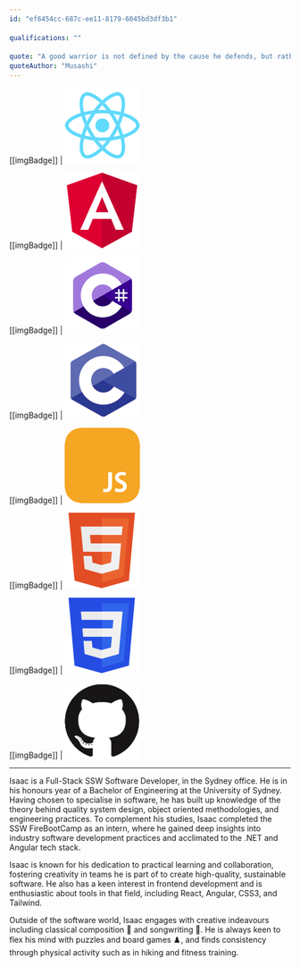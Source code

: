 ```yaml
---
id: "ef6454cc-687c-ee11-8179-6045bd3df3b1"

qualifications: ""

quote: "A good warrior is not defined by the cause he defends, but rather by the meaning that derives from the struggle."
quoteAuthor: "Musashi"
---
```


[[imgBadge]]
| ![React.png](../badges/Developer-react.png)

[[imgBadge]]
| ![Angular.png](../badges/Developer-angular.png)

[[imgBadge]]
| ![C-Sharp.png](../badges/Developer-c-sharp.png)

[[imgBadge]]
| ![C.png](../badges/Developer-c.png)

[[imgBadge]]
| ![C-Sharp.png](../badges/Developer-js.png)

[[imgBadge]]
| ![Web HTML](../badges/Designer-web-html5.png)

[[imgBadge]]
| ![Web HTML](../badges/Designer-web-css3.png)

[[imgBadge]]
| ![Github](../badges/Developer-github.png)

---

<!-- 🤖 I had some assistance with this one, but I think it paints me in a favorable light without being misleading about my competencies -->

Isaac is a Full-Stack SSW Software Developer, in the Sydney office. He is in his honours year of a Bachelor of Engineering at the University of Sydney. Having chosen to specialise in software, he has built up knowledge of the theory behind quality system design, object oriented methodologies, and engineering practices. To complement his studies, Isaac completed the SSW FireBootCamp as an intern, where he gained deep insights into industry software development practices and acclimated to the .NET and Angular tech stack. 

Isaac is known for his dedication to practical learning and collaboration, fostering creativity in teams he is part of to create high-quality, sustainable software. He also has a keen interest in frontend development and is enthusiastic about tools in that field, including React, Angular, CSS3, and Tailwind.

Outside of the software world, Isaac engages with creative indeavours including classical composition 🎻 and songwriting 🎼. He is always keen to flex his mind with puzzles and board games ♟️, and finds consistency through physical activity such as in hiking and fitness training.
